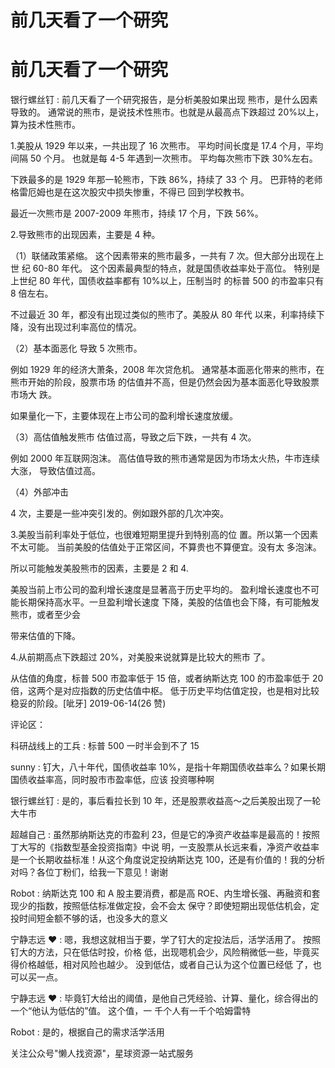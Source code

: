 # 前几天看了一个研究

# 前几天看了一个研究

银行螺丝钉 : 前几天看了一个研究报告，是分析美股如果出现 熊市，是什么因素导致的。 通常说的熊市，是说技术性熊市。也就是从最高点下跌超过 20%以上，算为技术性熊市。

1.美股从 1929 年以来，一共出现了 16 次熊市。 平均时间长度是 17.4 个月，平均间隔 50 个月。 也就是每 4-5 年遇到一次熊市。 平均每次熊市下跌 30%左右。

下跌最多的是 1929 年那一轮熊市，下跌 86%，持续了 33 个 月。 巴菲特的老师格雷厄姆也是在这次股灾中损失惨重，不得已 回到学校教书。

最近一次熊市是 2007-2009 年熊市，持续 17 个月，下跌 56%。

2.导致熊市的出现因素，主要是 4 种。

（1）联储政策紧缩。 这个因素带来的熊市最多，一共有 7 次。但大部分出现在上世 纪 60-80 年代。 这个因素最典型的特点，就是国债收益率处于高位。 特别是上世纪 80 年代，国债收益率都有 10%以上，压制当时 的标普 500 的市盈率只有 8 倍左右。

不过最近 30 年，都没有出现过类似的熊市了。美股从 80 年代 以来，利率持续下降，没有出现过利率高位的情况。

（2）基本面恶化 导致 5 次熊市。

例如 1929 年的经济大萧条，2008 年次贷危机。 通常基本面恶化带来的熊市，在熊市开始的阶段，股票市场 的估值并不高，但是仍然会因为基本面恶化导致股票市场大 跌。

如果量化一下，主要体现在上市公司的盈利增长速度放缓。

（3）高估值触发熊市 估值过高，导致之后下跌，一共有 4 次。

例如 2000 年互联网泡沫。 高估值导致的熊市通常是因为市场太火热，牛市连续大涨， 导致估值过高。

（4）外部冲击

4 次，主要是一些冲突引发的。例如跟外部的几次冲突。

3.美股当前利率处于低位，也很难短期里提升到特别高的位 置。所以第一个因素不太可能。 当前美股的估值处于正常区间，不算贵也不算便宜。没有太 多泡沫。

所以可能触发美股熊市的因素，主要是 2 和 4.

美股当前上市公司的盈利增长速度是显著高于历史平均的。 盈利增长速度也不可能长期保持高水平。一旦盈利增长速度 下降，美股的估值也会下降，有可能触发熊市，或者至少会

带来估值的下降。

4.从前期高点下跌超过 20%，对美股来说就算是比较大的熊市 了。

从估值的角度，标普 500 市盈率低于 15 倍，或者纳斯达克 100 的市盈率低于 20 倍，这两个是对应指数的历史估值中枢。 低于历史平均估值定投，也是相对比较稳妥的阶段。[呲牙] 2019-06-14(26 赞)

评论区：

科研战线上的工兵 : 标普 500 一时半会到不了 15

sunny : 钉大，八十年代，国债收益率 10%，是指十年期国债收益率么？如果长期国债收益率高，同时股市市盈率低，应该 投资哪种啊

银行螺丝钉 : 是的，事后看拉长到 10 年，还是股票收益高～之后美股出现了一轮大牛市

超越自己 : 虽然那纳斯达克的市盈利 23，但是它的净资产收益率是最高的！按照丁大写的《指数型基金投资指南》中说 明，一支股票从长远来看，净资产收益率是一个长期收益标准！从这个角度说定投纳斯达克 100，还是有价值的！我的分析 对吗？各位丁粉们，给我一下意见！谢谢

Robot : 纳斯达克 100 和 A 股主要消费，都是高 ROE、内生增长强、再融资和套现少的指数，按照低估标准做定投，会不会太 保守？即使短期出现低估机会，定投时间短金额不够的话，也没多大的意义

宁静志远 ❤ : 嗯，我想这就相当于要，学了钉大的定投法后，活学活用了。 按照钉大的方法，只在低估时投，价格 低，出现嗯机会少，风险稍微低一些，毕竟买得价格越低，相对风险也越少。 没到低估，或者自己认为这个位置已经低 了，也可以买一点。

宁静志远 ❤ : 毕竟钉大给出的阈值，是他自己凭经验、计算、量化，综合得出的一个“他认为低估的”值。 这个值，一 千个人有一千个哈姆雷特

Robot : 是的，根据自己的需求活学活用

关注公众号"懒人找资源"，星球资源一站式服务